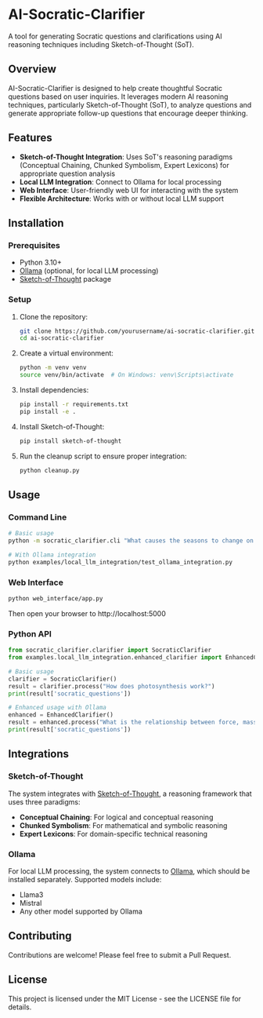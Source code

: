 # AI-Socratic-Clarifier

A tool for generating Socratic questions and clarifications using AI reasoning techniques including Sketch-of-Thought (SoT).

## Overview

AI-Socratic-Clarifier is designed to help create thoughtful Socratic questions based on user inquiries. It leverages modern AI reasoning techniques, particularly Sketch-of-Thought (SoT), to analyze questions and generate appropriate follow-up questions that encourage deeper thinking.

## Features

- **Sketch-of-Thought Integration**: Uses SoT's reasoning paradigms (Conceptual Chaining, Chunked Symbolism, Expert Lexicons) for appropriate question analysis
- **Local LLM Integration**: Connect to Ollama for local processing
- **Web Interface**: User-friendly web UI for interacting with the system
- **Flexible Architecture**: Works with or without local LLM support

## Installation

### Prerequisites

- Python 3.10+
- [Ollama](https://ollama.ai) (optional, for local LLM processing)
- [Sketch-of-Thought](https://github.com/SimonAytes/SoT) package

### Setup

1. Clone the repository:
   ```bash
   git clone https://github.com/yourusername/ai-socratic-clarifier.git
   cd ai-socratic-clarifier
   ```

2. Create a virtual environment:
   ```bash
   python -m venv venv
   source venv/bin/activate  # On Windows: venv\Scripts\activate
   ```

3. Install dependencies:
   ```bash
   pip install -r requirements.txt
   pip install -e .
   ```

4. Install Sketch-of-Thought:
   ```bash
   pip install sketch-of-thought
   ```

5. Run the cleanup script to ensure proper integration:
   ```bash
   python cleanup.py
   ```

## Usage

### Command Line

```bash
# Basic usage
python -m socratic_clarifier.cli "What causes the seasons to change on Earth?"

# With Ollama integration
python examples/local_llm_integration/test_ollama_integration.py
```

### Web Interface

```bash
python web_interface/app.py
```

Then open your browser to http://localhost:5000

### Python API

```python
from socratic_clarifier.clarifier import SocraticClarifier
from examples.local_llm_integration.enhanced_clarifier import EnhancedClarifier

# Basic usage
clarifier = SocraticClarifier()
result = clarifier.process("How does photosynthesis work?")
print(result['socratic_questions'])

# Enhanced usage with Ollama
enhanced = EnhancedClarifier()
result = enhanced.process("What is the relationship between force, mass, and acceleration?")
print(result['socratic_questions'])
```

## Integrations

### Sketch-of-Thought

The system integrates with [Sketch-of-Thought](https://github.com/SimonAytes/SoT), a reasoning framework that uses three paradigms:

- **Conceptual Chaining**: For logical and conceptual reasoning
- **Chunked Symbolism**: For mathematical and symbolic reasoning
- **Expert Lexicons**: For domain-specific technical reasoning

### Ollama

For local LLM processing, the system connects to [Ollama](https://ollama.ai), which should be installed separately. Supported models include:

- Llama3
- Mistral
- Any other model supported by Ollama

## Contributing

Contributions are welcome! Please feel free to submit a Pull Request.

## License

This project is licensed under the MIT License - see the LICENSE file for details.
